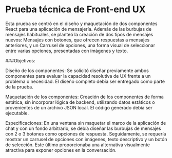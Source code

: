 # Prueba técnica de Front-end UX

Esta prueba se centró en el diseño y maquetación de dos componentes React para una aplicación de mensajería. Además de las burbujas de mensajes habituales, se planteó la creación de dos tipos de mensajes nuevos: Mensajes con botones, que ofrecen respuestas a mensajes anteriores, y un Carrusel de opciones, una forma visual de seleccionar entre varias opciones, presentadas con imágenes y texto.

###Objetivos:

Diseño de los componentes: Se solicitó diseñar previamente ambos componentes para evaluar la capacidad resolutiva de UX frente a un problema o necesidad. El diseño completo debía ser entregado como parte de la prueba.


Maquetación de los componentes: Creación de los componentes de forma estática, sin incorporar lógica de backend, utilizando datos estáticos o provenientes de un archivo JSON local. El código generado debía ser ejecutable.

Especificaciones: En una ventana sin maquetar el marco de la aplicación de chat y con un fondo arbitrario, se debía diseñar las burbujas de mensajes con 2 o 3 botones como opciones de respuesta. Seguidamente, se requería mostrar un carrusel de opciones con imágenes, texto descriptivo y un botón de selección. Este último proporcionaba una alternativa visualmente atractiva para exponer opciones en la conversación.

